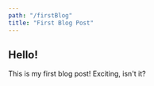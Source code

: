 ```yaml
---
path: "/firstBlog"
title: "First Blog Post"
---
```


## Hello!
This is my first blog post! Exciting, isn't it?